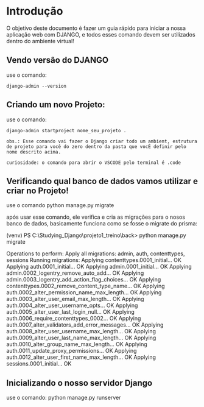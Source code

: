 # Introdução

O objetivo deste documento é fazer um guia rápido para iniciar a nossa aplicação web com DJANGO, e todos esses comando devem ser utilizados dentro do ambiente virtual!

## Vendo versão do DJANGO

use o comando:

    django-admin --version

## Criando um novo Projeto: 

use o comando:

    django-admin startproject nome_seu_projeto . 

    obs.: Esse comando vai fazer o Django criar todo um ambient, estrutura de projeto para você do zero dentro da pasta que vocÊ definir pelo nome descrito acima.

    curiosidade: o comando para abrir o VSCODE pelo terminal é .code

## Verificando qual banco de dados vamos utilizar e criar no Projeto!

use o comando python manage.py migrate

após usar esse comando, ele verifica e cria as migrações para o nosos banco de dados, basicamente funciona como se fosse o migrate do prisma:

(venv) PS C:\Studying_Django\projeto1_treino\back> python manage.py migrate                        
>>      
Operations to perform:
  Apply all migrations: admin, auth, contenttypes, sessions
Running migrations:
  Applying contenttypes.0001_initial... OK
  Applying auth.0001_initial... OK
  Applying admin.0001_initial... OK
  Applying admin.0002_logentry_remove_auto_add... OK
  Applying admin.0003_logentry_add_action_flag_choices... OK
  Applying contenttypes.0002_remove_content_type_name... OK
  Applying auth.0002_alter_permission_name_max_length... OK
  Applying auth.0003_alter_user_email_max_length... OK
  Applying auth.0004_alter_user_username_opts... OK
  Applying auth.0005_alter_user_last_login_null... OK
  Applying auth.0006_require_contenttypes_0002... OK
  Applying auth.0007_alter_validators_add_error_messages... OK
  Applying auth.0008_alter_user_username_max_length... OK
  Applying auth.0009_alter_user_last_name_max_length... OK
  Applying auth.0010_alter_group_name_max_length... OK
  Applying auth.0011_update_proxy_permissions... OK
  Applying auth.0012_alter_user_first_name_max_length... OK
  Applying sessions.0001_initial... OK

## Inicializando o nosso servidor Django

use o comando: python  manage.py runserver
